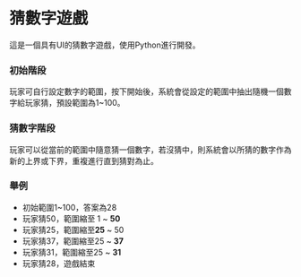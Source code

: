 # 猜數字遊戲

這是一個具有UI的猜數字遊戲，使用Python進行開發。

### 初始階段

玩家可自行設定數字的範圍，按下開始後，系統會從設定的範圍中抽出隨機一個數字給玩家猜，預設範圍為1~100。

### 猜數字階段
玩家可以從當前的範圍中隨意猜一個數字，若沒猜中，則系統會以所猜的數字作為新的上界或下界，重複進行直到猜對為止。


### 舉例
- 初始範圍1~100，答案為28
- 玩家猜50，範圍縮至 1 ~ **50**
- 玩家猜25，範圍縮至**25** ~ 50
- 玩家猜37，範圍縮至25 ~ **37**
- 玩家猜31，範圍縮至25 ~ **31**
- 玩家猜28，遊戲結束
